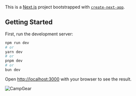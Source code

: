 This is a [Next.js](https://nextjs.org/) project bootstrapped with [`create-next-app`](https://github.com/vercel/next.js/tree/canary/packages/create-next-app).

## Getting Started

First, run the development server:

```bash
npm run dev
# or
yarn dev
# or
pnpm dev
# or
bun dev
```

Open [http://localhost:3000](http://localhost:3000) with your browser to see the result.



![CampGear](https://github.com/dineshxo/camping-site-nextjs-test/assets/95670930/f1d5a459-c93a-4c72-8931-2511de9d89e8)




